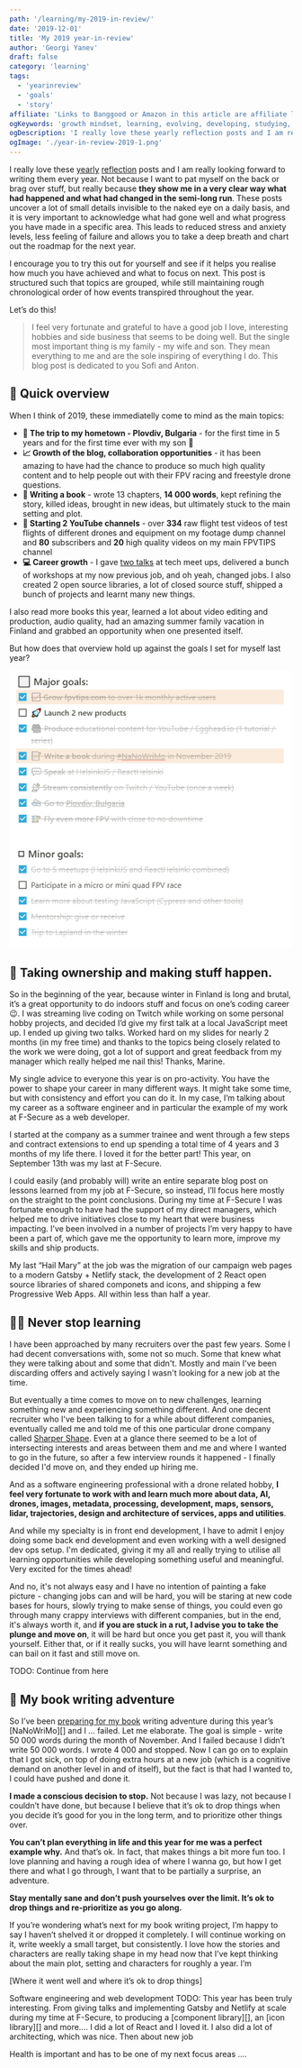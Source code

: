```yaml
---
path: '/learning/my-2019-in-review/'
date: '2019-12-01'
title: 'My 2019 year-in-review'
author: 'Georgi Yanev'
draft: false
category: 'learning'
tags:
  - 'yearinreview'
  - 'goals'
  - 'story'
affiliate: 'Links to Banggood or Amazon in this article are affiliate links and would support the blog if used to make a purchase.'
ogKeywords: 'growth mindset, learning, evolving, developing, studying, improvement, goal list, progress, taking a look back, looking ahead, 2017, 2018, 2019, 2020, software development, software engineering, making youtube videos, youtube, fpvtips, starting a youtube channel, electron, nodejs, fpv, fly fpv, google developer challenge scholarship, web dev, blog, passion, grow, twitter, twitch, public speaking, speaking, gatsby, react, github, constant learning, life-long learning, fpvtips.com, community, netlify, nanowrimo, product, ship, launch, brand, branding, education, produce video, youtube tutorial, egghead.io tutorial'
ogDescription: 'I really love these yearly reflection posts and I am really looking forward to writing them every year. Not because I want to pat myself on the back or brag over stuff, but really because they show me in a very clear way what had happened and what had changed in the semi-long run. These posts uncover a lot of small details invisible to the naked eye on a daily basis, and it is very important to acknowledge what had gone well and what progress you have made in a specific area. This leads to reduced stress and anxiety levels, less feeling of failure and allows you to take a deep breath and chart out the roadmap for the next year.'
ogImage: './year-in-review-2019-1.png'
---
```


I really love these [yearly][1] [reflection][2] posts and I am really looking forward to writing them every year. Not because I want to pat myself on the back or brag over stuff, but really because **they show me in a very clear way what had happened and what had changed in the semi-long run**.
These posts uncover a lot of small details invisible to the naked eye on a daily basis, and it is very important to acknowledge what had gone well and what progress you have made in a specific area. This leads to reduced stress and anxiety levels, less feeling of failure and allows you to take a deep breath and chart out the roadmap for the next year.

I encourage you to try this out for yourself and see if it helps you realise how much you have achieved and what to focus on next. This post is structured such that topics are grouped, while still maintaining rough chronological order of how events transpired throughout the year.

Let’s do this!

> I feel very fortunate and grateful to have a good job I love, interesting hobbies and side business that seems to be doing well. But the single most important thing is my family - my wife and son. They mean everything to me and are the sole inspiring of everything I do. This blog post is dedicated to you Sofi and Anton.

## 🔭 Quick overview

When I think of 2019, these immediatelly come to mind as the main topics:

- **🛫 The trip to my hometown - Plovdiv, Bulgaria** - for the first time in 5 years and for the first time ever with my son 💙
- **📈 Growth of the blog, collaboration opportunities** - it has been amazing to have had the chance to produce so much high quality content and to help people out with their FPV racing and freestyle drone questions.
- **📝 Writing a book** - wrote 13 chapters, **14 000 words**, kept refining the story, killed ideas, brought in new ideas, but ultimately stuck to the main setting and plot.
- **🎥 Starting 2 YouTube channels** - over **334** raw flight test videos of test flights of different drones and equipment on my footage dump channel and **80** subscribers and **20** high quality videos on my main FPVTIPS channel
- **💻 Career growth** - I gave [two talks][3] at tech meet ups, delivered a bunch of workshops at my now previous job, and oh yeah, changed jobs. I also created 2 open source libraries, a lot of closed source stuff, shipped a bunch of projects and learnt many new things.

I also read more books this year, learned a lot about video editing and production, audio quality, had an amazing summer family vacation in Finland and grabbed an opportunity when one presented itself.

But how does that overview hold up against the goals I set for myself last year?

![A todo list of the goals for 2019 I set for myself back in 2018](year-in-review-2019-1.png)

## 🚢 Taking ownership and making stuff happen.

So in the beginning of the year, because winter in Finland is long and brutal, it’s a great opportunity to do indoors stuff and focus on one’s coding career 😉. I was streaming live coding on Twitch while working on some personal hobby projects, and decided I’d give my first talk at a local JavaScript meet up. I ended up giving two talks. Worked hard on my slides for nearly 2 months (in my free time) and thanks to the topics being closely related to the work we were doing, got a lot of support and great feedback from my manager which really helped me nail this! Thanks, Marine.

My single advice to everyone this year is on pro-activity. You have the power to shape your career in many different ways. It might take some time, but with consistency and effort you can do it. In my case, I’m talking about my career as a software engineer and in particular the example of my work at F-Secure as a web developer.

I started at the company as a summer trainee and went through a few steps and contract extensions to end up spending a total time of 4 years and 3 months of my life there. I loved it for the better part! This year, on September 13th was my last at F-Secure.

I could easily (and probably will) write an entire separate blog post on lessons learned from my job at F-Secure, so instead, I’ll focus here mostly on the straight to the point conclusions. During my time at F-Secure I was fortunate enough to have had the support of my direct managers, which helped me to drive initiatives close to my heart that were business impacting. I’ve been involved in a number of projects I’m very happy to have been a part of, which gave me the opportunity to learn more, improve my skills and ship products.

My last “Hail Mary” at the job was the migration of our campaign web pages to a modern Gatsby + Netlify stack, the development of 2 React open source libraries of shared componets and icons, and shipping a few Progressive Web Apps. All within less than half a year.

## 👩‍🎓 Never stop learning

I have been approached by many recruiters over the past few years. Some I had decent conversations with, some not so much. Some that knew what they were talking about and some that didn't. Mostly and main I've been discarding offers and actively saying I wasn't looking for a new job at the time.

But eventually a time comes to move on to new challenges, learning something new and experiencing something different. And one decent recruiter who I've been talking to for a while about different companies, eventually called me and told me of this one particular drone company called [Sharper Shape][4]. Even at a glance there seemed to be a lot of intersecting interests and areas between them and me and where I wanted to go in the future, so after a few interview rounds it happened - I finally decided I'd move on, and they ended up hiring me.

And as a software engineering professional with a drone related hobby, **I feel very fortunate to work with and learn much more about data, AI, drones, images, metadata, processing, development, maps, sensors, lidar, trajectories, design and architecture of services, apps and utilities**.

And while my specialty is in front end development, I have to admit I enjoy doing some back end development and even working with a well designed dev ops setup. I'm dedicated, giving it my all and really trying to utilise all learning opportunities while developing something useful and meaningful. Very excited for the times ahead!

And no, it's not always easy and I have no intention of painting a fake picture - changing jobs can and will be hard, you will be staring at new code bases for hours, slowly trying to make sense of things, you could even go through many crappy interviews with different companies, but in the end, it's always worth it, and **if you are stuck in a rut, I advise you to take the plunge and move on**, it will be hard but once you get past it, you will thank yourself. Either that, or if it really sucks, you will have learnt something and can bail on it fast and still move on.

TODO: Continue from here

## 📖 My book writing adventure

So I’ve been [preparing for my book][5] writing adventure during this year’s [NaNoWriMo][] and I … failed. Let me elaborate. The goal is simple - write 50 000 words during the month of November. And I failed because I didn’t write 50 000 words. I wrote 4 000 and stopped. Now I can go on to explain that I got sick, on top of doing extra hours at a new job (which is a cognitive demand on another level in and of itself), but the fact is that had I wanted to, I could have pushed and done it.

**I made a conscious decision to stop.** Not because I was lazy, not because I couldn’t have done, but because I believe that it’s ok to drop things when you decide it’s good for you in the long term, and to prioritize other things over.

**You can’t plan everything in life and this year for me was a perfect example why.** And that’s ok. In fact, that makes things a bit more fun too. I love planning and having a rough idea of where I wanna go, but how I get there and what I go through, I want that to be partially a surprise, an adventure.

**Stay mentally sane and don’t push yourselves over the limit. It’s ok to drop things and re-prioritize as you go along.**

If you’re wondering what’s next for my book writing project, I’m happy to say I haven’t shelved it or dropped it completely. I will continue working on it, write weekly a small target, but consistently. I love how the stories and characters are really taking shape in my head now that I’ve kept thinking about the main plot, setting and characters for roughly a year. I’m

[Where it went well and where it’s ok to drop things]

Software engineering and web development
TODO:
This year has been truly interesting. From giving talks and implementing Gatsby and Netlify at scale during my time at F-Secure, to producing a [component library][], an [icon library][] and more…. I did a lot of React and I loved it. I also did a lot of architecting, which was nice.
Then about new job

Health is important and has to be one of my next focus areas
....

[0]: Linkslist
[1]: /learning/goal-review-of-2018-and-goals-for-2019/
[2]: /learning/recap-of-2017-and-goals-for-2018/
[3]: /learning/jamstack-with-gatsby-and-netlify/
[4]: https://sharpershape.com/
[5]: /learning/writing-a-book/
